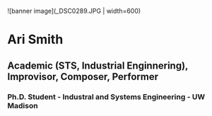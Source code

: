 ![banner image](_DSC0289.JPG | width=600)
# Ari Smith
## Academic (STS, Industrial Enginnering), Improvisor, Composer, Performer
### Ph.D. Student - Industral and Systems Engineering - UW Madison
